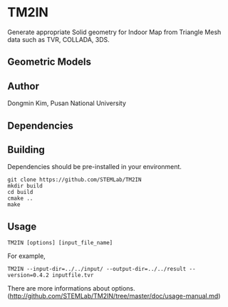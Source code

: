 # TM2IN
Generate appropriate Solid geometry for Indoor Map from Triangle Mesh data such as TVR, COLLADA, 3DS. 

## Geometric Models


## Author
Dongmin Kim, Pusan National University

## Dependencies


## Building

Dependencies should be pre-installed in your environment.

```
git clone https://github.com/STEMLab/TM2IN
mkdir build
cd build
cmake ..
make
```

## Usage

```
TM2IN [options] [input_file_name]

```

For example,

```
TM2IN --input-dir=../../input/ --output-dir=../../result --version=0.4.2 inputfile.tvr
```


There are more informations about options. (http://github.com/STEMLab/TM2IN/tree/master/doc/usage-manual.md) 



